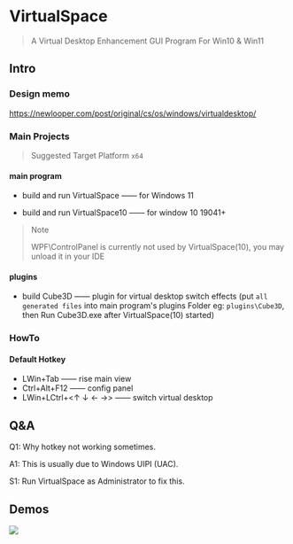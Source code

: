 # VirtualSpace

> A Virtual Desktop Enhancement GUI Program For Win10 & Win11

## Intro

### Design memo

https://newlooper.com/post/original/cs/os/windows/virtualdesktop/

### Main Projects

> Suggested Target Platform `x64`

#### main program

- build and run VirtualSpace —— for  Windows 11

- build and run VirtualSpace10 —— for window 10 19041+

> Note
> 
> WPF\ControlPanel is currently not used by VirtualSpace(10), you may unload it in your IDE

#### plugins

- build Cube3D —— plugin for virtual desktop switch effects (put `all generated files` into main program's plugins Folder eg: `plugins\Cube3D`, then Run Cube3D.exe after VirtualSpace(10) started)

### HowTo

#### Default Hotkey

- LWin+Tab  ——  rise main view
- Ctrl+Alt+F12  ——  config panel
- LWin+LCtrl+<↑ ↓ ← →>  ——  switch virtual desktop

## Q&A

Q1: Why hotkey not working sometimes.

A1: This is usually due to Windows UIPI (UAC).

S1: Run VirtualSpace as Administrator to fix this.

## Demos

[![](https://res.cloudinary.com/marcomontalbano/image/upload/v1662744032/video_to_markdown/images/youtube--aFUo2kLYUy0-c05b58ac6eb4c4700831b2b3070cd403.jpg)](https://www.youtube.com/watch?v=aFUo2kLYUy0 "")
